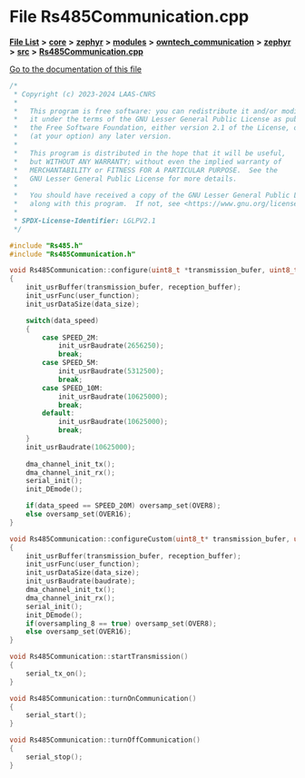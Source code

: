 

# File Rs485Communication.cpp

[**File List**](files.md) **>** [**core**](dir_771164b9325b04f1442f7a3ffa8ecb89.md) **>** [**zephyr**](dir_09002e7ce91f09aeb040dfd1861a47f4.md) **>** [**modules**](dir_6d0fb8ab814c517e7f155fb837e32f72.md) **>** [**owntech\_communication**](dir_c4fe9b0224a9586dd317852c3c5604f8.md) **>** [**zephyr**](dir_ed8beaa694e779377b0049b01e5ade22.md) **>** [**src**](dir_1a412f239039e530bef8001f48cd80a4.md) **>** [**Rs485Communication.cpp**](Rs485Communication_8cpp.md)

[Go to the documentation of this file](Rs485Communication_8cpp.md)


```C++
/*
 * Copyright (c) 2023-2024 LAAS-CNRS
 *
 *   This program is free software: you can redistribute it and/or modify
 *   it under the terms of the GNU Lesser General Public License as published by
 *   the Free Software Foundation, either version 2.1 of the License, or
 *   (at your option) any later version.
 *
 *   This program is distributed in the hope that it will be useful,
 *   but WITHOUT ANY WARRANTY; without even the implied warranty of
 *   MERCHANTABILITY or FITNESS FOR A PARTICULAR PURPOSE.  See the
 *   GNU Lesser General Public License for more details.
 *
 *   You should have received a copy of the GNU Lesser General Public License
 *   along with this program.  If not, see <https://www.gnu.org/licenses/>.
 *
 * SPDX-License-Identifier: LGLPV2.1
 */

#include "Rs485.h"
#include "Rs485Communication.h"

void Rs485Communication::configure(uint8_t *transmission_bufer, uint8_t *reception_buffer, uint16_t data_size, void (*user_function)(), rs485_speed_t data_speed)
{
    init_usrBuffer(transmission_bufer, reception_buffer);
    init_usrFunc(user_function);
    init_usrDataSize(data_size);

    switch(data_speed)
    {
        case SPEED_2M:
            init_usrBaudrate(2656250);
            break;
        case SPEED_5M:
            init_usrBaudrate(5312500);
            break;
        case SPEED_10M:
            init_usrBaudrate(10625000);
            break;
        default:
            init_usrBaudrate(10625000);
            break;
    }
    init_usrBaudrate(10625000);
    
    dma_channel_init_tx();
    dma_channel_init_rx();
    serial_init();
    init_DEmode();

    if(data_speed == SPEED_20M) oversamp_set(OVER8);
    else oversamp_set(OVER16);
}

void Rs485Communication::configureCustom(uint8_t* transmission_bufer, uint8_t* reception_buffer, uint16_t data_size, void (*user_function)(void), uint32_t baudrate, bool oversampling_8)
{
    init_usrBuffer(transmission_bufer, reception_buffer);
    init_usrFunc(user_function);
    init_usrDataSize(data_size);
    init_usrBaudrate(baudrate);
    dma_channel_init_tx();
    dma_channel_init_rx();
    serial_init();
    init_DEmode();
    if(oversampling_8 == true) oversamp_set(OVER8);
    else oversamp_set(OVER16);
}

void Rs485Communication::startTransmission()
{
    serial_tx_on();
}

void Rs485Communication::turnOnCommunication()
{
    serial_start();
}

void Rs485Communication::turnOffCommunication()
{
    serial_stop();
}
```


